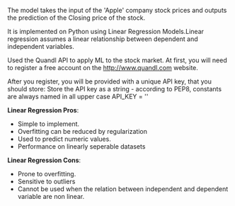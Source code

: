 The model takes the input of the 'Apple' company stock prices and outputs the prediction of the Closing price of the stock. 

It is implemented on Python using Linear Regression Models.Linear regression assumes a linear relationship between dependent and independent variables.

Used the Quandl API to apply ML to the stock market.
At first, you will need to register a free account on the http://www.quandl.com website.

After you register, you will be provided with a unique API key, that you should store: Store the API key as a string - according to PEP8, constants are always named in all upper case API_KEY = ''

**Linear Regression Pros**:
- Simple to implement.
- Overfitting can be reduced by regularization
- Used to predict numeric values.
- Performance on linearly seperable datasets

**Linear Regression Cons**:
- Prone to overfitting.
- Sensitive to outliers
- Cannot be used when the relation between independent and dependent variable are non linear.
